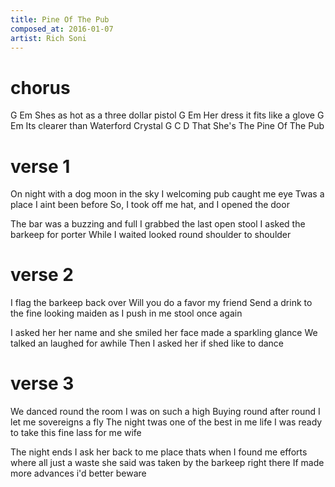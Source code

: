 ```yaml
---
title: Pine Of The Pub
composed_at: 2016-01-07
artist: Rich Soni
---
```


# chorus
G                             Em
Shes as hot as a three dollar pistol
G                             Em
Her dress it fits like a glove
G                             Em
Its clearer than Waterford Crystal
G              C           D
That She's The Pine Of The Pub

# verse 1

On night with a dog moon in the sky
I welcoming pub caught me eye
Twas a place I aint been before
So, I took off me hat, and I opened the door

The bar was a buzzing and full
I grabbed the last open stool
I asked the barkeep for porter
While I waited looked round shoulder to shoulder

# verse 2

I flag the barkeep back over
Will you do a favor my friend
Send a drink to the fine looking maiden
as I push in me stool once again

I asked her her name and she smiled
her face made a sparkling glance
We talked an laughed for awhile
Then I asked her if shed like to dance

# verse 3

We danced round the room I was on such a high
Buying round after round I let me sovereigns a fly
The night twas one of the best in me life
I was ready to take this fine lass for me wife

The night ends I ask her back to me place
thats when I found me efforts where all just a waste
she said was taken by the barkeep right there
If made more advances i'd better beware
